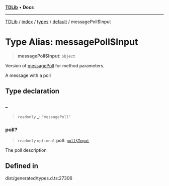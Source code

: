 [**TDLib**](../../../../../../README.md) • **Docs**

***

[TDLib](../../../../../../modules.md) / [index](../../../../../README.md) / [types](../../../README.md) / [default](../README.md) / messagePoll$Input

# Type Alias: messagePoll$Input

> **messagePoll$Input**: `object`

Version of [messagePoll](messagePoll.md) for method parameters.

A message with a poll

## Type declaration

### \_

> `readonly` **\_**: `"messagePoll"`

### poll?

> `readonly` `optional` **poll**: [`poll$Input`](poll$Input.md)

The poll description

## Defined in

dist/generated/types.d.ts:27306
